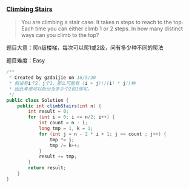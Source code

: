 ### [Climbing Stairs](https://leetcode.com/problems/climbing-stairs/)

> You are climbing a stair case. It takes n steps to reach to the top. <br/>
> Each time you can either climb 1 or 2 steps. In how many distinct ways can you climb to the top?

题目大意：爬n级楼梯，每次可以爬1或2级，问有多少种不同的爬法

题目难度：Easy

```java
/**
 * Created by gzdaijie on 16/5/30
 * 假设有i个2，j个1，那么可能有 (i + j)!/(i! * j!)种
 * 因此考虑可以拆分为多少个2和1即可。
 */
public class Solution {
    public int climbStairs(int n) {
        int result = 0;
        for (int i = 0; i <= n/2; i++) {
            int count = n - i;
            long tmp = 1, k = 1;
            for (int j = n - 2 * i + 1; j <= count ; j++) {
                tmp *= j;
                tmp /= k++;
            }
            result += tmp;
        }
        return result;
    }
}
```
